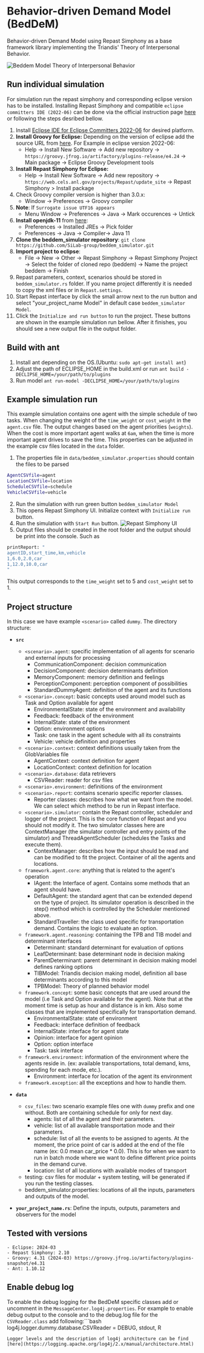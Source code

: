 # Behavior-driven Demand Model (BedDeM)
Behavior-driven Demand Model using Repast Simphony as a base framework library implementing the Triandis' Theory of Interpersonal Behavior.

![Beddem Model Theory of Interpersonal Behavior](docs/beddemTIB.PNG)

## Run individual simulation
For simulation run the repast simphony and corresponding eclipse version has to be installed. Installing Repast Simphony and compatible `eclipse committers IDE (2022-06)` can be done via the official instruction page [here](https://repast.github.io/download.html) or following the steps desribed bellow.

1. Install [Eclipse IDE for Eclipse Committers 2022-06](https://www.eclipse.org/downloads/packages/release/2022-06/r/eclipse-ide-eclipse-committers) for desired platform.
2. **Install Groovy for Eclipse:** Depending on the version of eclipse add the source URL from [here](https://github.com/groovy/groovy-eclipse/wiki). For Example in eclipse version 2022-06: 
     - Help -> Install New Software -> Add new repository ->  `https://groovy.jfrog.io/artifactory/plugins-release/e4.24` -> Main package -> Eclipse Groovy Development tools
3. **Install Repast Simphony for Eclipse:**
    - Help -> Install New Software -> Add new repository -> `https://web.cels.anl.gov/projects/Repast/update_site` -> Repast Simphony > Install package
4. Check Groovy compiler version is higher than 3.0.x:
    - Window -> Preferences -> Groovy compiler
5. **Note**: If `Surrogate issue UTF16 appears`
    - Menu Window -> Preferences -> Java -> Mark occurences -> Untick
6. **Install openjdk-11** from [here](https://jdk.java.net/archive/):
    - Preferences -> Installed JREs -> Pick folder
    - Preferences -> Java -> Compiler-> Java 11
7. **Clone the beddem_simulator repository**: `git clone https://github.com/SiLab-group/beddem_simulator.git`
8. **Import project to eclipse**:
    - File -> New -> Other -> Repast Simphony -> Repast Simphony Project -> Select the folder of cloned repo (beddem) -> Name the project beddem -> Finish
9. Repast parameters, context, scenarios should be stored in `beddem_simulator.rs` folder. If you name project differently it is needed to copy the xml files or in `Repast.settings`.
10. Start Repast interface by click the small arrow next to the run button and select "your_project_name Model" in default case `beddem_simulator Model`.
11. Click the `Initialize and run button` to run the project. These buttons are shown in the example simulation run bellow. After it finishes, you should see a new output file in the output folder.
 
## Build with ant
1. Install ant depending on the OS.(Ubuntu: `sudo apt-get install ant`)
2. Adjust the path of ECLIPSE_HOME in the build.xml or run `ant build -DECLIPSE_HOME=/your/path/to/plugins`
3. Run model `ant run-model -DECLIPSE_HOME=/your/path/to/plugins`

## Example simulation run
 This example simulation contains one agent with the simple schedule of two tasks. When changing the weight of the `time_weight` or `cost_weight` in the `agent.csv` file. 
 The output changes based on the agent priorities (`weights`). When the cost is more important agent walks at `6am`, when the time is more important agent drives to save the time.
 This properties can be adjusted in the example csv files located in the `data` folder.
 1. The properties file in `data/beddem_simulator.properties` should contain the files to be parsed
 
```bash
AgentCSVfile=agent
LocationCSVfile=location
ScheduleCSVfile=schedule
VehicleCSVfile=vehicle
```
2. Run the simulation with run green button `beddem_simulator Model`
3. This opens Repast Simphony UI. Initialize context with `Initialize run` button.
4. Run the simulation with `Start Run` button.
![Repast Simphony UI](docs/contextSimphony.PNG)
5. Output files should be created in the root folder and the output should be print into the console. Such as 

```bash
printReport: "
agentID,start_time,km,vehicle
1,6.0,2.0,car
1,12.0,10.0,car
"
```
This output corresponds to the `time_weight` set to 5 and `cost_weight` set to 1.

## Project structure
In this case we have example `<scenario>` called `dummy`. The directory structure:
* **`src`**
	- `<scenario>.agent`: specific implementation of all agents for scenario and external inputs for processing
	   + CommunicationComponent: decision communication
	   + DecisionComponent: decision determinants definition
	   + MemoryComponent: memory definition and feelings
	   + PerceptionComponent: perception component of possibilities
	   + StandardDummyAgent: definition of the agent and its functions
	- `<scenario>.concept`: basic concepts used around model such as Task and Option available for agent
	   + EnvironmentalState: state of the environment and availability
	   + Feedback: feedback of the environment
	   + InternalState: state of the environment
	   + Option: environment options
	   + Task: one task in the agent schedule with all its constraints
	   + Vehicle: vehicle definition and properties
	- `<scenario>.context`: context definitions usually taken from the GlobVariables file
	   + AgentContext: context definition for agent
	   + LocationContext: context definition for location
	- `<scenario>.database`: data retrievers
	   + CSVReader: reader for csv files
	- `<scenario>.environment`: definitions of the environment
	- `<scenario>.report`: contains scenario specific reporter classes.
		+ Reporter classes: describes how what we want from the model. We can select which method to be run in Repast interface.
	- `<scenario>.simulator`: contain the Repast controller, scheduler and logger of the project. This is the core function of Repast and you should not modify it. The two simulator classes here are ContextManager (the simulator controller and entry points of the simulator) and ThreadAgentScheduler (schedules the Tasks and execute them).
		+ ContextManager: describes how the input should be read and can be modified to fit the project. Container of all the agents and locations.
	- `framework.agent.core`: anything that is related to the agent's operation
		+ IAgent: the Interface of agent. Contains some methods that an agent should have. 
		+ DefaultAgent: the standard agent that can be extended depend on the type of project. Its simulator operation is described in the step() method which is controlled by the Scheduler mentioned above.
		+ StandardTraveller: the class used specific for transportation demand. Contains the logic to evaluate an option. 
	- `framework.agent.reasoning`: containing the TPB and TIB model and determinant interfaces
		+ Determinant: standard determinant for evaluation of options
		+ LeafDeterminant: base determinant node in decision making 
		+ ParentDeterminant: parent determinant in decision making model defines ranking options
		+ TIBModel: Triandis decision making model, definition all base determinants according to this model
		+ TPBModel: Theory of planned behavior model
	- `framework.concept`: some basic concepts that are used around the model (i.e Task and Option available for the agent). Note that at the moment time is setup as hour and distance is in km. Also some classes that are implemented specifically for transportation demand.
	    + EnvironmentalState: state of environment
	    + Feedback: interface definition of feedback
	    + InternalState: interface for agent state 
	    + Opinion: interface for agent opinion
	    + Option: option interface
	    + Task: task interface
	- `framework.environment`: information of the environment where the agents reside in. (ex: available transportations, total demand, kms, spending for each mode, etc.).
	    + Environment: interface for location of the agent its environment
	- `framework.exception`: all the exceptions and how to handle them.
	
* **`data`**
	- `csv_files`: two scenario example files one with `dummy` prefix and one without. Both are containing schedule for only for next day.
		+ agents: list of all the agent and their parameters.
		+ vehicle: list of all available transportation mode and their parameters.
		+ schedule: list of all the events to be assigned to agents. At the moment, the price point of car is added at the end of the file name (ex: 0.0 mean car_price * 0.0). This is for when we want to run in batch mode where we want to define different price points in the demand curve.
		+ location: list of all locations with available modes of transport
	- testing: csv files for modular + system testing, will be generated if you run the testing classes.
	- beddem_simulator.properties: locations of all the inputs, parameters and outputs of the model.
* **`your_project_name.rs`**: Define the inputs, outputs, parameters and observers for the model


## Tested with versions
	- Eclipse: 2024-03
	- Repast Simphony: 2.10
	- Groovy: 4.31 (2024-03) https://groovy.jfrog.io/artifactory/plugins-snapshot/e4.31
	- Ant: 1.10.12

## Enable debug log
To enable the debug logging for the BedDeM specific classes add or uncomment in the
`MessageCenter.log4j.properties`. For example to enable debug output to the console and to the debug.log file for the `CSVReader.class` add following:```bash
log4j.logger.dummy.database.CSVReader = DEBUG, stdout, R
```
Logger levels and the description of log4j architecture can be find [here](https://logging.apache.org/log4j/2.x/manual/architecture.html)

